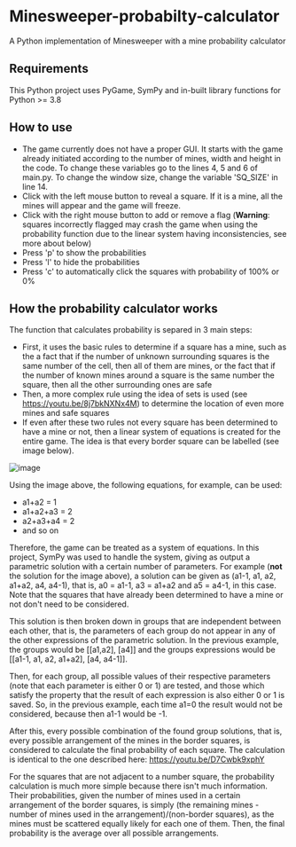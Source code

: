 # Minesweeper-probabilty-calculator
A Python implementation of Minesweeper with a mine probability calculator

## Requirements
This Python project uses PyGame, SymPy and in-built library functions for Python >= 3.8

## How to use
- The game currently does not have a proper GUI. It starts with the game already initiated according to the number of mines, width and height in the code. To change these variables go to the lines 4, 5 and 6 of main.py. To change the window size, change the variable 'SQ_SIZE' in line 14.
- Click with the left mouse button to reveal a square. If it is a mine, all the mines will appear and the game will freeze.
- Click with the right mouse button to add or remove a flag (**Warning**: squares incorrectly flagged may crash the game when using the probability function due to the linear system having inconsistencies, see more about below)
- Press 'p' to show the probabilities
- Press 'l' to hide the probabilities
- Press 'c' to automatically click the squares with probability of 100% or 0%

## How the probability calculator works
The function that calculates probability is separed in 3 main steps:
- First, it uses the basic rules to determine if a square has a mine, such as the a fact that if the number of unknown surrounding squares is the same number of the cell, then all of them are mines, or the fact that if the number of known mines around a square is the same number the square, then all the other surrounding ones are safe
- Then, a more complex rule using the idea of sets is used (see https://youtu.be/8j7bkNXNx4M) to determine the location of even more mines and safe squares
- If even after these two rules not every square has been determined to have a mine or not, then a linear system of equations is created for the entire game. The idea is that every border square can be labelled (see image below).

![image](https://user-images.githubusercontent.com/52111108/208491177-d28e1145-50af-4f88-b41c-e4364ace1dc5.png)

Using the image above, the following equations, for example, can be used:
- a1+a2 = 1
- a1+a2+a3 = 2
- a2+a3+a4 = 2
- and so on

Therefore, the game can be treated as a system of equations. In this project, SymPy was used to handle the system, giving as output a parametric solution with a certain number of parameters. For example (**not** the solution for the image above), a solution can be given as (a1-1, a1, a2, a1+a2, a4, a4-1), that is, a0 = a1-1, a3 = a1+a2 and a5 = a4-1, in this case. Note that the squares that have already been determined to have a mine or not don't need to be considered.

This solution is then broken down in groups that are independent between each other, that is, the parameters of each group do not appear in any of the other expressions of the parametric solution. In the previous example, the groups would be [[a1,a2], [a4]] and the groups expressions would be [[a1-1, a1, a2, a1+a2], [a4, a4-1]].

Then, for each group, all possible values of their respective parameters (note that each parameter is either 0 or 1) are tested, and those which satisfy the property that the result of each expression is also either 0 or 1 is saved. So, in the previous example, each time a1=0 the result would not be considered, because then a1-1 would be -1. 

After this, every possible combination of the found group solutions, that is, every possible arrangement of the mines in the border squares, is considered to calculate the final probability of each square. The calculation is identical to the one described here: https://youtu.be/D7Cwbk9xphY

For the squares that are not adjacent to a number square, the probability calculation is much more simple because there isn't much information. Their probabilities, given the number of mines used in a certain arrangement of the border squares, is simply (the remaining mines - number of mines used in the arrangement)/(non-border squares), as the mines must be scattered equally likely for each one of them. Then, the final probability is the average over all possible arrangements.
